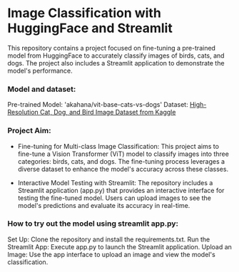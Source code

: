 # Image Classification with HuggingFace and Streamlit

This repository contains a project focused on fine-tuning a pre-trained model from HuggingFace to accurately classify images of birds, cats, and dogs. The project also includes a Streamlit application to demonstrate the model's performance.

### Model and dataset:
Pre-trained Model: 'akahana/vit-base-cats-vs-dogs'
Dataset: [High-Resolution Cat, Dog, and Bird Image Dataset from Kaggle](https://www.kaggle.com/datasets/mahmoudnoor/high-resolution-catdogbird-image-dataset-13000/data)


### Project Aim:
- Fine-tuning for Multi-class Image Classification: This project aims to fine-tune a Vision Transformer (ViT) model to classify images into three categories: birds, cats, and dogs. The fine-tuning process leverages a diverse dataset to enhance the model's accuracy across these classes.

- Interactive Model Testing with Streamlit: The repository includes a Streamlit application (app.py) that provides an interactive interface for testing the fine-tuned model. Users can upload images to see the model's predictions and evaluate its accuracy in real-time.

### How to try out the model using streamlit app.py:
Set Up: Clone the repository and install the requirements.txt.
Run the Streamlit App: Execute app.py to launch the Streamlit application.
Upload an Image: Use the app interface to upload an image and view the model's classification.